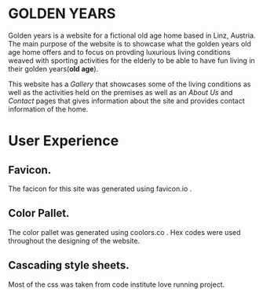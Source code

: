 # GOLDEN YEARS

Golden years is a website for a fictional old age home based in Linz, Austria. The main purpose of the website is to showcase what the golden years old age home offers and to focus on provding luxurious living conditions weaved with sporting activities for the elderly to be able to have fun living in their golden years(**old age**).

This website has a *Gallery* that showcases some of the living conditions as well as the activities held on the premises as well as an *About Us* and *Contact* pages that gives information about the site and provides contact information of the home.

# User Experience

## Favicon.

The facicon for this site was generated using favicon.io .

## Color Pallet.

The color pallet was generated using coolors.co .
Hex codes were used throughout the designing of the website.

## Cascading style sheets.

Most of the css was taken from code institute love running project.
